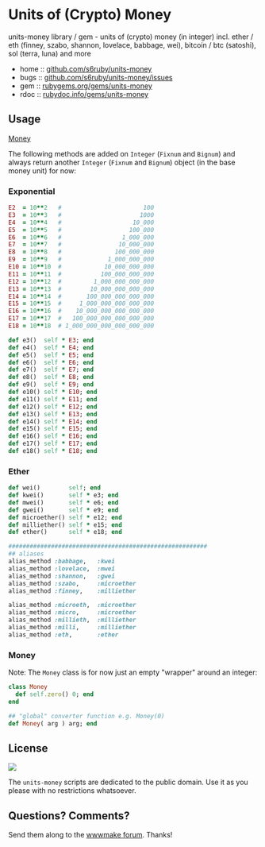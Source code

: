 # Units of (Crypto) Money


units-money library / gem - units of (crypto) money (in integer) incl. ether / eth (finney, szabo, shannon, lovelace, babbage, wei), bitcoin / btc (satoshi), sol (terra, luna) and more

* home  :: [github.com/s6ruby/units-money](https://github.com/s6ruby/units-money)
* bugs  :: [github.com/s6ruby/units-money/issues](https://github.com/s6ruby/units-money/issues)
* gem   :: [rubygems.org/gems/units-money](https://rubygems.org/gems/units-money)
* rdoc  :: [rubydoc.info/gems/units-money](http://rubydoc.info/gems/units-money)


## Usage

[Money](#money)

The following methods are added on `Integer` (`Fixnum` and `Bignum`)
and always return another `Integer` (`Fixnum` and `Bignum`)
object (in the base money unit) for now:

### Exponential

``` ruby
E2  = 10**2   #                       100
E3  = 10**3   #                      1000
E4  = 10**4   #                    10_000
E5  = 10**5   #                   100_000
E6  = 10**6   #                 1_000_000
E7  = 10**7   #                10_000_000
E8  = 10**8   #               100_000_000
E9  = 10**9   #             1_000_000_000
E10 = 10**10  #            10_000_000_000
E11 = 10**11  #           100_000_000_000
E12 = 10**12  #         1_000_000_000_000
E13 = 10**13  #        10_000_000_000_000
E14 = 10**14  #       100_000_000_000_000
E15 = 10**15  #     1_000_000_000_000_000
E16 = 10**16  #    10_000_000_000_000_000
E17 = 10**17  #   100_000_000_000_000_000
E18 = 10**18  # 1_000_000_000_000_000_000

def e3()  self * E3; end
def e4()  self * E4; end
def e5()  self * E5; end
def e6()  self * E6; end
def e7()  self * E7; end
def e8()  self * E8; end
def e9()  self * E9; end
def e10() self * E10; end
def e11() self * E11; end
def e12() self * E12; end
def e13() self * E13; end
def e14() self * E14; end
def e15() self * E15; end
def e16() self * E16; end
def e17() self * E17; end
def e18() self * E18; end
```


### Ether

``` ruby
def wei()        self; end
def kwei()       self * e3; end
def mwei()       self * e6; end
def gwei()       self * e9; end
def microether() self * e12; end
def milliether() self * e15; end
def ether()      self * e18; end

########################################################
## aliases
alias_method :babbage,   :kwei
alias_method :lovelace,  :mwei
alias_method :shannon,   :gwei
alias_method :szabo,     :microether
alias_method :finney,    :milliether

alias_method :microeth,  :microether
alias_method :micro,     :microether
alias_method :millieth,  :milliether
alias_method :milli,     :milliether
alias_method :eth,       :ether
```




### Money

Note: The `Money` class  is for now just an empty "wrapper" around an integer:

``` ruby
class Money
  def self.zero() 0; end
end

## "global" converter function e.g. Money(0)
def Money( arg ) arg; end
```



## License

![](https://publicdomainworks.github.io/buttons/zero88x31.png)

The `units-money` scripts are dedicated to the public domain.
Use it as you please with no restrictions whatsoever.


## Questions? Comments?

Send them along to the [wwwmake forum](http://groups.google.com/group/wwwmake).
Thanks!
